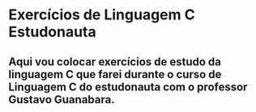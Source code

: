 # Exercícios de Linguagem C Estudonauta

Aqui vou colocar exercícios de estudo da linguagem C que farei durante o curso de Linguagem C do estudonauta com o professor Gustavo Guanabara.
---